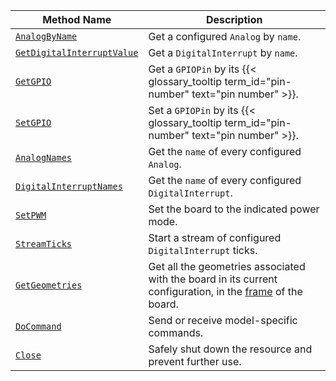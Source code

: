 <!-- prettier-ignore -->
Method Name | Description
----------- | -----------
[`AnalogByName`](/appendix/apis/components/board/#analogbyname) | Get a configured `Analog` by `name`.
[`GetDigitalInterruptValue`](/appendix/apis/components/board/#getdigitalinterruptvalue) | Get a `DigitalInterrupt` by `name`.
[`GetGPIO`](/appendix/apis/components/board/#getgpio) | Get a `GPIOPin` by its {{< glossary_tooltip term_id="pin-number" text="pin number" >}}.
[`SetGPIO`](/appendix/apis/components/board/#setgpio) | Set a `GPIOPin` by its {{< glossary_tooltip term_id="pin-number" text="pin number" >}}.
[`AnalogNames`](/appendix/apis/components/board/#analognames) | Get the `name` of every configured `Analog`.
[`DigitalInterruptNames`](/appendix/apis/components/board/#digitalinterruptnames) | Get the `name` of every configured `DigitalInterrupt`.
[`SetPWM`](/appendix/apis/components/board/#setpwm) | Set the board to the indicated power mode.
[`StreamTicks`](/appendix/apis/components/board/#streamticks) | Start a stream of configured `DigitalInterrupt` ticks.
[`GetGeometries`](/appendix/apis/components/board/#getgeometries) | Get all the geometries associated with the board in its current configuration, in the [frame](/services/frame-system/) of the board.
[`DoCommand`](/appendix/apis/components/board/#docommand) | Send or receive model-specific commands.
[`Close`](/appendix/apis/components/board/#close) | Safely shut down the resource and prevent further use.
